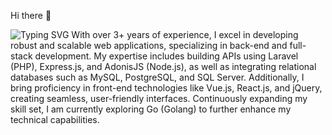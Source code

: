 Hi there 👋 

![Typing SVG](https://readme-typing-svg.demolab.com?font=Fira+Code&weight=100&size=15&duration=2500&pause=1000&color=FF8787&vCenter=true&width=435&lines=I'm+a+Web+Developer;I'm+a+Back+End+Developer;I'm+a+Software+Developer;)
With over 3+ years of experience, I excel in developing robust and scalable web applications, specializing in back-end and full-stack development. My expertise includes building APIs using Laravel (PHP), Express.js, and AdonisJS (Node.js), as well as integrating relational databases such as MySQL, PostgreSQL, and SQL Server. 
Additionally, I bring proficiency in front-end technologies like Vue.js, React.js, and jQuery, creating seamless, user-friendly interfaces. Continuously expanding my skill set, I am currently exploring Go (Golang) to further enhance my technical capabilities.
